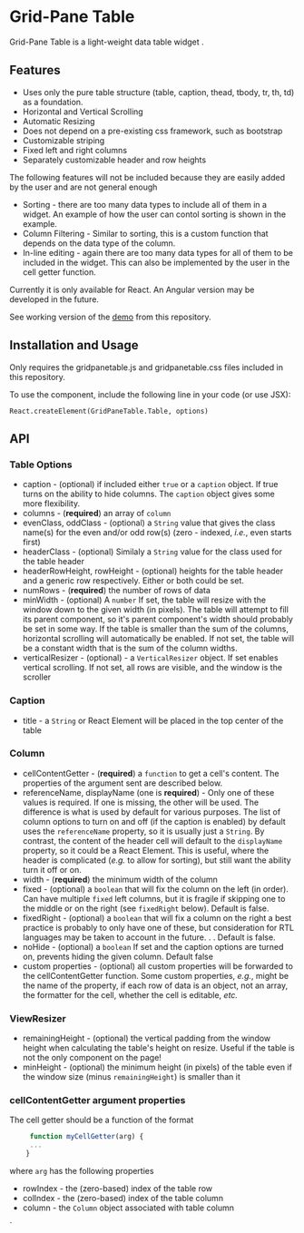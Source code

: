 # Grid-Pane Table

Grid-Pane Table is a light-weight data table widget .

## Features

 + Uses only the pure table structure (table, caption, thead, tbody, tr, th, td) as a foundation.
 + Horizontal and Vertical Scrolling
 + Automatic Resizing
 + Does not depend on a pre-existing css framework, such as bootstrap
 + Customizable striping
 + Fixed left and right columns
 + Separately customizable header and row heights
 
 The following features will not be included because they are easily added by the user and are not general enough
 
 + Sorting - there are too many data types to include all of them in a widget. An example of how the user can contol sorting is shown in the example. 
 + Column Filtering - Similar to sorting, this is a custom function that depends on the data type of the column.
  + In-line editing - again there are too many data types  for all of them to be included in the widget. This can also be implemented by the user in the cell getter function.
 
Currently it is only available for React. An Angular version may be developed in the future.

See working version of the [demo](https://peacefulprogramming.github.io/gridpanetable/tabletest.html) from this repository.

## Installation and Usage

Only requires the gridpanetable.js and gridpanetable.css files included in this repository.

To use the component, include the following line in your code (or use JSX): 

	React.createElement(GridPaneTable.Table, options)

## API

### Table Options

+ caption - (optional) if included either `true` or a `caption` object. If true turns on the ability to hide columns. The `caption` object gives some more flexibility.
 + columns - (**required**) an array of `column`
 + evenClass, oddClass - (optional) a `String` value that gives the class name(s) for the even and/or odd row(s) (zero - indexed, *i.e.*, even starts first)
 + headerClass - (optional) Similaly a `String` value for the class used for the table header
 + headerRowHeight, rowHeight - (optional) heights for the table header and a generic row respectively. Either or both could be set.
 + numRows - (**required**)  the number of rows of data
 + minWidth - (optional) A `number` If set, the table will resize with the window down to the given width (in pixels). The table will attempt to fill its parent component, so it's parent component's width should probably be set in some way.  If the table is smaller than the sum of the columns, horizontal scrolling will automatically be enabled. If not set, the table will be a constant width that is the sum of the column widths.
 + verticalResizer - (optional) - a `VerticalResizer` object. If set enables vertical scrolling. If not set, all rows are visible, and the window is the scroller
 
 ### Caption
 
 + title - a `String` or React Element will be placed in the top center of the table
 
 ### Column
 
+ cellContentGetter - (**required**) a `function` to get a cell's content. The properties of the argument sent are described below.
+ referenceName, displayName (one is **required**) - Only one of these values is required. If one is missing, the other will be used. The difference is what is used by default for various purposes. The list of column options to turn on and off (if the caption is enabled) by default uses the `referenceName` property, so it is usually just a `String`. By contrast, the content of the header cell will default to the `displayName` property, so it could be a React Element. This is useful, where the header is complicated (*e.g.* to allow for sorting), but still want the ability turn it off or on.
+ width - (**required**) the minimum width of the column
+ fixed - (optional) a `boolean` that will fix the column on the left (in order). Can have multiple `fixed` left columns, but it is fragile if skipping one to the middle or on the right (see `fixedRight` below). Default is false.
+ fixedRight - (optional) a `boolean` that will fix a column on the right a best practice is probably to only have one of these, but consideration for RTL languages may be taken to account in the future. . . Default is false.
+ noHide - (optional) a `boolean` If set and the caption options are turned on, prevents hiding the given column. Default false
+ custom properties - (optional) all custom properties will be forwarded to the cellContentGetter function. Some custom properties, *e.g.*, might be the name of the property, if each row of data is an object, not an array, the formatter for the cell, whether the cell is editable, *etc.*

### ViewResizer

+ remainingHeight -  (optional) the vertical padding from the window height when calculating the table's height on resize. Useful if the table is not the only component on the page!
+ minHeight - (optional) the minimum height (in pixels) of the table even if the window size (minus `remainingHeight`) is smaller than it

### cellContentGetter argument properties

The cell getter should be a function of the format

``````javascript
	 function myCellGetter(arg) {
	 ...
	}
```````

where `arg` has the following properties

+ rowIndex - the (zero-based) index of the table row
+ colIndex - the (zero-based) index of the table column
+ column - the `Column` object associated with table column




`
